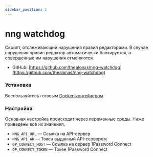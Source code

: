 ```yaml
---
sidebar_position: 2
---
```


# nng watchdog

Скрипт, отслеживающий нарушения правил редакторами. В случае нарушения правил редактор автоматически блокируется, а совершенные им нарушения отменяются.

* GitHub: [https://github.com/thealonas/nng-watchdog](https://github.com/thealonas/nng-watchdog)

### Установка

Воспользуйтесь готовым [Docker-контейнером](https://github.com/orgs/thealonas/packages/container/package/nng-watchdog).

### Настройка

Основная настройка происходит через переменные среды. Ниже приведены все их значения.

* `NNG_API_URL` — Ссылка на API-сервер
* `NNG_API_AK` — Токен выданный API-сервером
* `OP_CONNECT_HOST` — Ссылка на сервер 1Password Connect
* `OP_CONNECT_TOKEN` — Токен 1Password Connect
